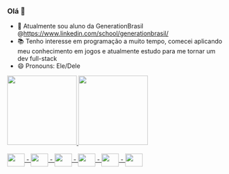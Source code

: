 ### Olá 👋

- 🌱 Atualmente sou aluno da GenerationBrasil @https://www.linkedin.com/school/generationbrasil/
- 📚 Tenho interesse em programação a muito tempo, comecei aplicando meu conhecimento em jogos e atualmente estudo para me tornar um dev full-stack
- 😄 Pronouns: Ele/Dele

<div>
  <a href="https://github.com/novaavos">
  <img height="160em" src="https://github-readme-stats.vercel.app/api?username=novaavos&show_icons=true&theme=material-palenight&include_all_commits=true&count_private=true"/>
  <img height="160em" src="https://github-readme-stats.vercel.app/api/top-langs/?username=novaavos&layout=compact&langs_count=16&theme=material-palenight"/>
</div>
<div class="icons"><br>
  <img align="center" height="30" width="40" src="https://cdn.jsdelivr.net/gh/devicons/devicon/icons/javascript/javascript-original.svg"> - 
  <img align="center" height="30" width="40" src="https://cdn.jsdelivr.net/gh/devicons/devicon/icons/java/java-original.svg"> - 
  <img align="center" height="30" width="40" src="https://cdn.jsdelivr.net/gh/devicons/devicon/icons/csharp/csharp-original.svg"> - 
  <img align="center" height="30" width="40" src="https://cdn.jsdelivr.net/gh/devicons/devicon/icons/xd/xd-plain.svg"> - 
  <img align="center" display="flex" left="50%" height="30" width="40" src="https://cdn.jsdelivr.net/gh/devicons/devicon/icons/docker/docker-plain-wordmark.svg"> -
  <img align="center" display="flex" left="50%" height="30" width="40" src="https://cdn.jsdelivr.net/gh/devicons/devicon/icons/react/react-original-wordmark.svg">
  
</div>
